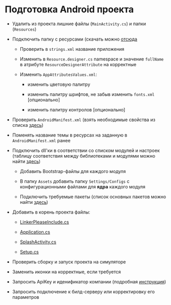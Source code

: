 # Подготовка Android проекта

* Удалить из проекта лишние файлы \(`MainActivity.cs`\) и папки (`Resources`)

* Подключить папку с ресурсами (скачать можно [отсюда](https://1drv.ms/u/s!Aqo42ClDiE2fibJ46aMbyqhFktXj8w)  

  * Проверить в `strings.xml` название приложения 
  
  * Изменить в `Resource.designer.cs` namespace и значение `fullName` в атрибуте `ResourceDesignerAttribute` на корректные
  
  * Изменить `AppAttributesValues.xml`:
  
    * изменить цветовую палитру
    
    * изменить палитру шрифтов, не забыв изменить `fonts.xml` [опционально] 
    
    * изменить палитру контролов [опционально] 

* Проверить `AndroidManifest.xml` \(взять необходимые свойства из списка [здесь](deistviya-v-android-proekte/androidmanifest.md)\)

* Поменять название темы в ресурсах на заданную в `AndroidManifest.xml` ранее

* Подключить dll'ки в соответствии со списком модулей и настроек \(таблицу соответствия между библиотеками и модулями можно найти [здесь](/perechen-bibliotek-modulei.md)\)

  * Добавить Bootstrap-файлы для каждого модуля

  * В папку `Assets` добавить папку `Settings/Configs` с конфигурационными файлами для **ядра** каждого модуля

  * Подключить требуемые пакеты \(список основных пакетов можно найти [здесь](spisok-paketov.md)\)
  
* Добавить в корень проекта файлы:

  * [LinkerPleaseInclude.cs](deistviya-v-android-proekte/linkerpleaseinclude.md)
  
  * [Application.cs](deistviya-v-android-proekte/application.md)
  
  * [SplashActivity.cs](deistviya-v-android-proekte/splashactivity.md)
  
  * [Setup.cs](deistviya-v-android-proekte/setup.md)

* Проверить сборку и запуск проекта на симуляторе

* Заменить иконки на корректные, если требуется

* Запросить ApiKey и иденификатор компании \(подробная [инструкция](zapros-litsenzii.md)\)

* Запросить подключение к билд-серверу или корректировку его параметров



